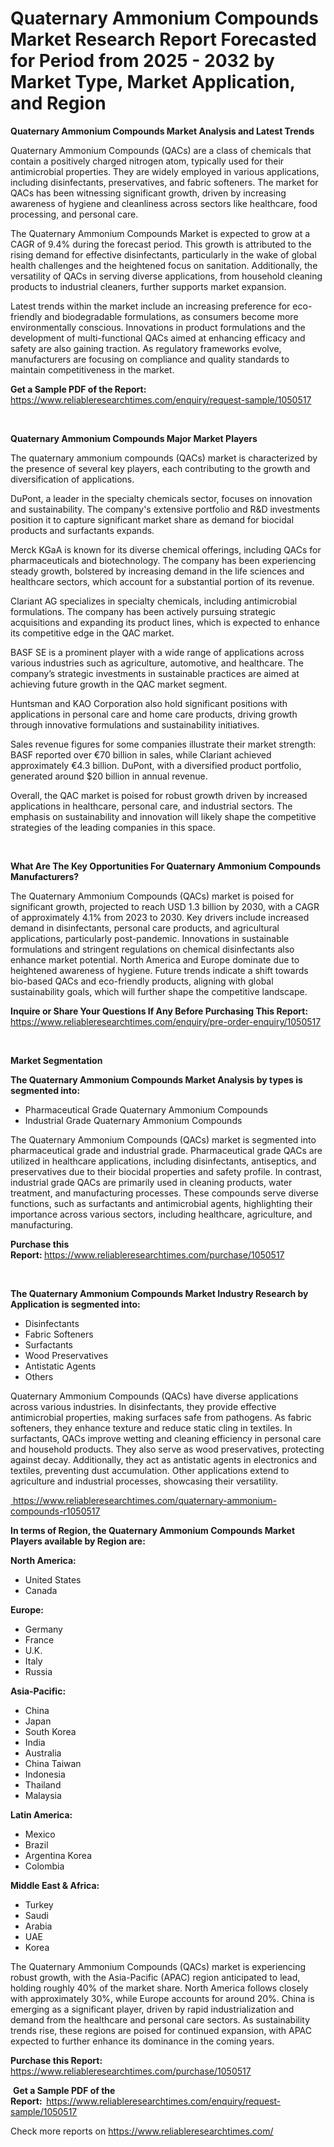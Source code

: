 <p><h1>Quaternary Ammonium Compounds Market Research Report Forecasted for Period from 2025 -  2032 by Market Type, Market Application, and Region</h1></p><p><strong>Quaternary Ammonium Compounds Market Analysis and Latest Trends</strong></p>
<p><p>Quaternary Ammonium Compounds (QACs) are a class of chemicals that contain a positively charged nitrogen atom, typically used for their antimicrobial properties. They are widely employed in various applications, including disinfectants, preservatives, and fabric softeners. The market for QACs has been witnessing significant growth, driven by increasing awareness of hygiene and cleanliness across sectors like healthcare, food processing, and personal care.</p><p>The Quaternary Ammonium Compounds Market is expected to grow at a CAGR of 9.4% during the forecast period. This growth is attributed to the rising demand for effective disinfectants, particularly in the wake of global health challenges and the heightened focus on sanitation. Additionally, the versatility of QACs in serving diverse applications, from household cleaning products to industrial cleaners, further supports market expansion.</p><p>Latest trends within the market include an increasing preference for eco-friendly and biodegradable formulations, as consumers become more environmentally conscious. Innovations in product formulations and the development of multi-functional QACs aimed at enhancing efficacy and safety are also gaining traction. As regulatory frameworks evolve, manufacturers are focusing on compliance and quality standards to maintain competitiveness in the market.</p></p>
<p><strong>Get a Sample PDF of the Report:&nbsp;</strong> <a href="https://www.reliableresearchtimes.com/enquiry/request-sample/1050517?utm_campaign=3548&utm_medium=2&utm_source=Github&utm_content=ia&utm_term=01042025&utm_id=quaternary-ammonium-compounds">https://www.reliableresearchtimes.com/enquiry/request-sample/1050517</a></p>
<p>&nbsp;</p>
<p><strong>Quaternary Ammonium Compounds Major Market Players</strong></p>
<p><p>The quaternary ammonium compounds (QACs) market is characterized by the presence of several key players, each contributing to the growth and diversification of applications. </p><p>DuPont, a leader in the specialty chemicals sector, focuses on innovation and sustainability. The company's extensive portfolio and R&D investments position it to capture significant market share as demand for biocidal products and surfactants expands.</p><p>Merck KGaA is known for its diverse chemical offerings, including QACs for pharmaceuticals and biotechnology. The company has been experiencing steady growth, bolstered by increasing demand in the life sciences and healthcare sectors, which account for a substantial portion of its revenue.</p><p>Clariant AG specializes in specialty chemicals, including antimicrobial formulations. The company has been actively pursuing strategic acquisitions and expanding its product lines, which is expected to enhance its competitive edge in the QAC market.</p><p>BASF SE is a prominent player with a wide range of applications across various industries such as agriculture, automotive, and healthcare. The company’s strategic investments in sustainable practices are aimed at achieving future growth in the QAC market segment.</p><p>Huntsman and KAO Corporation also hold significant positions with applications in personal care and home care products, driving growth through innovative formulations and sustainability initiatives.</p><p>Sales revenue figures for some companies illustrate their market strength: BASF reported over €70 billion in sales, while Clariant achieved approximately €4.3 billion. DuPont, with a diversified product portfolio, generated around $20 billion in annual revenue.</p><p>Overall, the QAC market is poised for robust growth driven by increased applications in healthcare, personal care, and industrial sectors. The emphasis on sustainability and innovation will likely shape the competitive strategies of the leading companies in this space.</p></p>
<p>&nbsp;</p>
<p><strong>What Are The Key Opportunities For Quaternary Ammonium Compounds Manufacturers?</strong></p>
<p><p>The Quaternary Ammonium Compounds (QACs) market is poised for significant growth, projected to reach USD 1.3 billion by 2030, with a CAGR of approximately 4.1% from 2023 to 2030. Key drivers include increased demand in disinfectants, personal care products, and agricultural applications, particularly post-pandemic. Innovations in sustainable formulations and stringent regulations on chemical disinfectants also enhance market potential. North America and Europe dominate due to heightened awareness of hygiene. Future trends indicate a shift towards bio-based QACs and eco-friendly products, aligning with global sustainability goals, which will further shape the competitive landscape.</p></p>
<p><strong>Inquire or Share Your Questions If Any Before Purchasing This Report:</strong> <a href="https://www.reliableresearchtimes.com/enquiry/pre-order-enquiry/1050517?utm_campaign=3548&utm_medium=2&utm_source=Github&utm_content=ia&utm_term=01042025&utm_id=quaternary-ammonium-compounds">https://www.reliableresearchtimes.com/enquiry/pre-order-enquiry/1050517</a></p>
<p>&nbsp;</p>
<p><strong>Market Segmentation</strong></p>
<p><strong>The Quaternary Ammonium Compounds Market Analysis by types is segmented into:</strong></p>
<p><ul><li>Pharmaceutical Grade Quaternary Ammonium Compounds</li><li>Industrial Grade Quaternary Ammonium Compounds</li></ul></p>
<p><p>The Quaternary Ammonium Compounds (QACs) market is segmented into pharmaceutical grade and industrial grade. Pharmaceutical grade QACs are utilized in healthcare applications, including disinfectants, antiseptics, and preservatives due to their biocidal properties and safety profile. In contrast, industrial grade QACs are primarily used in cleaning products, water treatment, and manufacturing processes. These compounds serve diverse functions, such as surfactants and antimicrobial agents, highlighting their importance across various sectors, including healthcare, agriculture, and manufacturing.</p></p>
<p><strong>Purchase this Report:&nbsp;</strong><a href="https://www.reliableresearchtimes.com/purchase/1050517?utm_campaign=3548&utm_medium=2&utm_source=Github&utm_content=ia&utm_term=01042025&utm_id=quaternary-ammonium-compounds">https://www.reliableresearchtimes.com/purchase/1050517</a></p>
<p>&nbsp;</p>
<p><strong>The Quaternary Ammonium Compounds Market Industry Research by Application is segmented into:</strong></p>
<p><ul><li>Disinfectants</li><li>Fabric Softeners</li><li>Surfactants</li><li>Wood Preservatives</li><li>Antistatic Agents</li><li>Others</li></ul></p>
<p><p>Quaternary Ammonium Compounds (QACs) have diverse applications across various industries. In disinfectants, they provide effective antimicrobial properties, making surfaces safe from pathogens. As fabric softeners, they enhance texture and reduce static cling in textiles. In surfactants, QACs improve wetting and cleaning efficiency in personal care and household products. They also serve as wood preservatives, protecting against decay. Additionally, they act as antistatic agents in electronics and textiles, preventing dust accumulation. Other applications extend to agriculture and industrial processes, showcasing their versatility.</p></p>
<p><a href="https://www.reliableresearchtimes.com/quaternary-ammonium-compounds-r1050517?utm_campaign=3548&utm_medium=2&utm_source=Github&utm_content=ia&utm_term=01042025&utm_id=quaternary-ammonium-compounds">&nbsp;https://www.reliableresearchtimes.com/quaternary-ammonium-compounds-r1050517</a></p>
<p><strong>In terms of Region, the Quaternary Ammonium Compounds Market Players available by Region are:</strong></p>
<p>
    <p> <strong> North America: </strong>
        <ul>
            <li>United States</li>
            <li>Canada</li>
        </ul>
        </p> 
    <p> <strong> Europe: </strong>
        <ul>
            <li>Germany</li>
            <li>France</li>
            <li>U.K.</li>
            <li>Italy</li>
            <li>Russia</li>
        </ul>
        </p> 
    <p> <strong> Asia-Pacific: </strong>
        <ul>
            <li>China</li>
            <li>Japan</li>
            <li>South Korea</li>
            <li>India</li>
            <li>Australia</li>
            <li>China Taiwan</li>
            <li>Indonesia</li>
            <li>Thailand</li>
            <li>Malaysia</li>
        </ul>
        </p> 
    <p> <strong> Latin America: </strong>
        <ul>
            <li>Mexico</li>
            <li>Brazil</li>
            <li>Argentina Korea</li>
            <li>Colombia</li>
        </ul>
        </p> 
    <p> <strong> Middle East & Africa: </strong>
        <ul>
            <li>Turkey</li>
            <li>Saudi</li>
            <li>Arabia</li>
            <li>UAE</li>
            <li>Korea</li>
        </ul>
    </p>
    </p>
<p><p>The Quaternary Ammonium Compounds (QACs) market is experiencing robust growth, with the Asia-Pacific (APAC) region anticipated to lead, holding roughly 40% of the market share. North America follows closely with approximately 30%, while Europe accounts for around 20%. China is emerging as a significant player, driven by rapid industrialization and demand from the healthcare and personal care sectors. As sustainability trends rise, these regions are poised for continued expansion, with APAC expected to further enhance its dominance in the coming years.</p></p>
<p><strong>Purchase this Report: </strong><a href="https://www.reliableresearchtimes.com/purchase/1050517?utm_campaign=3548&utm_medium=2&utm_source=Github&utm_content=ia&utm_term=01042025&utm_id=quaternary-ammonium-compounds">https://www.reliableresearchtimes.com/purchase/1050517</a></p>
<p>&nbsp;<strong>Get a Sample PDF of the Report:&nbsp;&nbsp;</strong><a href="https://www.reliableresearchtimes.com/enquiry/request-sample/1050517?utm_campaign=3548&utm_medium=2&utm_source=Github&utm_content=ia&utm_term=01042025&utm_id=quaternary-ammonium-compounds">https://www.reliableresearchtimes.com/enquiry/request-sample/1050517</a></p>
<p><strong></strong></p>
<p>Check more reports on <a href="https://www.reliableresearchtimes.com/?utm_campaign=3548&utm_medium=2&utm_source=Github&utm_content=ia&utm_term=01042025&utm_id=quaternary-ammonium-compounds">https://www.reliableresearchtimes.com/</a></p>